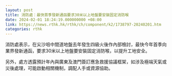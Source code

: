 ```yaml
---
layout: post
title: 消防處：最快首季發新通函要求30米以上地盤要安裝固定消防喉
date: 2024-02-01 18:24:19.000000000 +08:00
link: https://news.rthk.hk/rthk/ch/component/k2/1738797-20240201.htm
categories: rthk
---
```


消防處表示，在尖沙咀中間道地盤去年發生四級火後作內部檢討，最快今年首季向業界發新通函，要求30米以上地盤要安裝固定消防喉，以提升工地安全。

另外，處方透露預計年內與廣東及澳門簽訂應急救援協議框架，如涉及極端天氣或災後處理，可能啟動相關機制，調配人手或資源協助。
